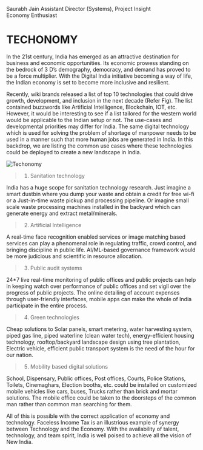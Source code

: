 Saurabh Jain
Assistant Director (Systems), Project Insight  
Economy Enthusiast


TECHONOMY
=======================

In the 21st century, India has emerged as an attractive destination for business and economic opportunities. Its economic prowess standing on the bedrock of 3 D’s demography, democracy, and demand has proved to be a force multiplier.  With the Digital India initiative becoming a way of life, the Indian economy is set to become more inclusive and resilient.  

Recently, wiki brands released a list of top 10 technologies that could drive growth, development, and inclusion in the next decade (Refer Fig). The list contained buzzwords like Artificial Intelligence, Blockchain, IOT, etc. However, it would be interesting to see if a list tailored for the western world would be applicable to the Indian setup or not. The use-cases and developmental priorities may differ for India. The same digital technology which is used for solving the problem of shortage of manpower needs to be used in a manner such that more human jobs are generated in India. In this backdrop, we are listing the common use cases where these technologies could be deployed to create a new landscape in India.


![](https://i.ibb.co/sHn8WN8/image.png "Techonomy")

>1. Sanitation technology  

India has a huge scope for sanitation technology research. Just imagine a smart dustbin where you dump your waste and obtain a credit for free wi-fi or a Just-in-time waste pickup and processing pipeline. Or imagine small scale waste processing machines installed in the backyard which can generate energy and extract metal/minerals.

>2. Artificial Intelligence  

A real-time face recognition enabled services or image matching based services can play a phenomenal role in regulating traffic, crowd control, and bringing discipline in public life. AI/ML-based governance framework would be more judicious and scientific in resource allocation.

>3. Public audit systems  

24*7 live real-time monitoring of public offices and public projects can help in keeping watch over performance of public offices and set vigil over the progress of public projects. The online detailing of account expenses through user-friendly interfaces, mobile apps can make the whole of India participate in the entire process.   

>4.	Green technologies  

Cheap solutions to Solar panels, smart metering, water harvesting system, piped gas line, piped waterline (clean water tech), energy-efficient housing technology, rooftop/backyard landscape design using tree plantation, Electric vehicle, efficient public transport system is the need of the hour for our nation.

>5.	Mobility based digital solutions  

School, Dispensary, Public offices, Post offices, Courts, Police Stations, Toilets, Cinemaghars, Election booths, etc. could be installed on customized mobile vehicles like cars, buses, Trucks rather than brick and mortar solutions. The mobile office could be taken to the doorsteps of the common man rather than common man searching for them.


All of this is possible with the correct application of economy and technology. Faceless Income Tax is an illustrious example of synergy between Technology and the Economy. With the availability of talent, technology, and team spirit, India is well poised to achieve all the vision of New India.


